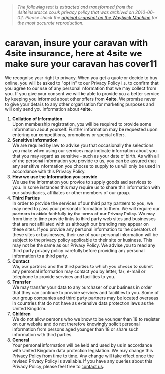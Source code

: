 > *The following text is extracted and transformed from the 4siteinsurance.co.uk privacy policy that was archived on 2010-06-02. Please check the [original snapshot on the Wayback Machine](https://web.archive.org/web/20100602032249id_/http%3A//www.4siteinsurance.co.uk/privacy-policy.php) for the most accurate reproduction.*

# caravan, insure your caravan with 4site insurance, here at 4site we make sure your caravan has cover11

We recognise your right to privacy. When you get a quote or decide to buy online, you will be asked to "opt in" to our Privacy Policy i.e. to confirm that you agree to our use of any personal information that we may collect from you. If you give your consent we will be able to provide you a better service by keeping you informed about other offers from **4site**. We promise never to give your details to any other organisation for marketing purposes and will only send you information about **4site**.

  1. **Collation of Information**   
Upon membership registration, you will be required to provide some information about yourself. Further information may be requested upon entering our competitions, promotions or special offers.
  2. **Sensitive Information**   
We are required by law to advise you that occasionally the selections you make when using our services may indicate information about you that you may regard as sensitive - such as your date of birth. As with all of the personal information you provide to us, you can be assured that any sensitive information you choose to supply to us will only be used in accordance with this Privacy Policy.
  3. **How we use the Information you provide**   
We use the information you provide to supply goods and services to you. In some instances this may require us to share this information with our subsidiaries, affiliates or other members of our group.
  4. **Third Parties**   
In order to provide the services of our third party partners to you, we may need to pass your personal information to them. We will require our partners to abide faithfully by the terms of our Privacy Policy. We may from time to time provide links to third party web sites and businesses that are not affiliated with us although our branding may appear on these sites. If you provide any personal information to the operators of these sites or businesses, their use of your personal information will be subject to the privacy policy applicable to their site or business. This may not be the same as our Privacy Policy. We advise you to read any third party privacy policy carefully before providing any personal information to a third party.
  5. **Contact**   
We, our partners and the third parties to which you choose to submit any personal information may contact you by letter, fax, e-mail or telephone to provide services and facilities to you.
  6. **Transfer**   
We may transfer your data to any purchaser of our business in order that they can continue to provide services and facilities to you. Some of our group companies and third party partners may be located overseas in countries that do not have as extensive data protection laws as the United Kingdom.
  7. **Children**   
We do not allow persons who we know to be younger than 18 to register on our website and do not therefore knowingly solicit personal information from persons aged younger than 18 or share such information with third parties.
  8. **General**   
Your personal information will be held and used by us in accordance with United Kingdom data protection legislation. We may change this Privacy Policy from time to time. Any change will take effect once the revised Privacy Policy is available. If you have any queries about this Privacy Policy, please feel free to [contact us](https://web.archive.org/web/20100602032249id_/http%3A//www.4siteinsurance.co.uk/contact.php).



